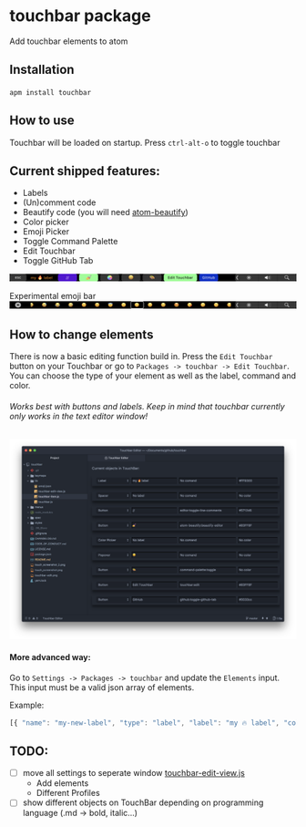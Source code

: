 # touchbar package

Add touchbar elements to atom

## Installation
`apm install touchbar`

## How to use
Touchbar will be loaded on startup.
Press `ctrl-alt-o` to toggle touchbar

## Current shipped features:
- Labels
- (Un)comment code
- Beautify code (you will need [atom-beautify](https://atom.io/packages/atom-beautify))
- Color picker
- Emoji Picker
- Toggle Command Palette
- Edit Touchbar
- Toggle GitHub Tab

![touchbar screenshot](touch_screenshot.png)

Experimental emoji bar
![touchbar screenshot](touch_screenshot_2.png)

## How to change elements

There is now a basic editing function build in. Press the `Edit Touchbar` button on your Touchbar or go to `Packages -> touchbar -> Edit Touchbar`. You can choose the type of your element as well as the label, command and color.
###### Works best with buttons and labels. Keep in mind that touchbar currently only works in the text editor window!

![touchbar edit screenshot](touchbar-edit.png)

#### More advanced way:

Go to `Settings -> Packages -> touchbar` and update the `Elements` input. This input must be a valid json array of elements.

Example:

```js
[{ "name": "my-new-label", "type": "label", "label": "my 🔥 label", "color": "#FF9300" }, { "name": "spacer", "type": "spacer", "size": "small" }, { "name": "comment-button", "type": "button", "label": "//", "command": "editor:toggle-line-comments", "color": "#5712d6" }, { "name": "beautify-button", "type": "button", "label": "💅", "command": "atom-beautify:beautify-editor", "color": "#83FF8F" }, { "name": "color-picker", "type": "color-picker" }, { "type": "popover", "label": "😄", "elements": [{ "name": "emoji-scrubber", "type": "scrubber", "label": "😄", "items": "emojis" } ] }, { "name": "toggle-command-palette", "type": "button", "label": "🎨", "command": "command-palette:toggle" }, {"name":"edit-touchbar","type":"button","label":"Edit Touchbar","command":"touchbar:edit","color":"#83FF8F"}, {"name":"toggle-github","type":"button","label":"GitHub","color":"#0033cc","command":"github:toggle-github-tab"}]
```

## TODO:
- [ ] move all settings to seperate window [touchbar-edit-view.js](lib/touchbar-edit-view.js)
  - Add elements
  - Different Profiles
- [ ] show different objects on TouchBar depending on programming language (.md -> bold, italic...)
